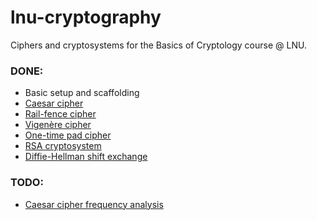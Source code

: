 lnu-cryptography
================

Ciphers and cryptosystems for the Basics of Cryptology course @ LNU.

### DONE:

- Basic setup and scaffolding
- [Caesar cipher](https://en.wikipedia.org/wiki/Caesar_cipher)
- [Rail-fence cipher](https://en.wikipedia.org/wiki/Rail_fence_cipher)
- [Vigenère cipher](https://en.wikipedia.org/wiki/Vigen%C3%A8re_cipher)
- [One-time pad cipher](https://en.wikipedia.org/wiki/One-time_pad)
- [RSA cryptosystem](<https://en.wikipedia.org/wiki/RSA_(cryptosystem)>)
- [Diffie-Hellman shift exchange](https://en.wikipedia.org/wiki/Diffie%E2%80%93Hellman_key_exchange)

### TODO:

- [Caesar cipher frequency analysis](https://en.wikipedia.org/wiki/Caesar_cipher#Breaking_the_cipher)
